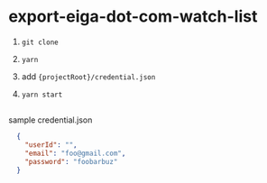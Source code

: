# export-eiga-dot-com-watch-list

1. `git clone`

1. `yarn`

1. add `{projectRoot}/credential.json`

1. `yarn start`

##

sample credential.json
  ```json
    {
      "userId": "",
      "email": "foo@gmail.com",
      "password": "foobarbuz"
    }
  ```
